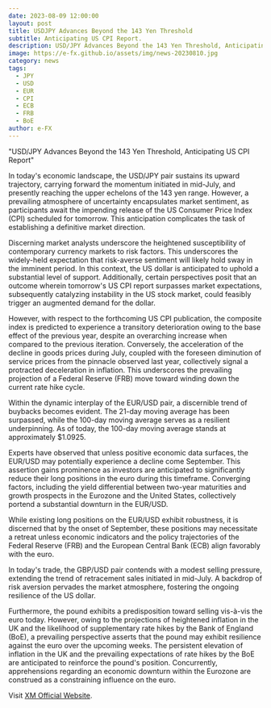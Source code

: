 ```yaml
---
date: 2023-08-09 12:00:00
layout: post
title: USDJPY Advances Beyond the 143 Yen Threshold
subtitle: Anticipating US CPI Report.
description: USD/JPY Advances Beyond the 143 Yen Threshold, Anticipating US CPI Report
image: https://e-fx.github.io/assets/img/news-20230810.jpg
category: news
tags:
  - JPY
  - USD
  - EUR
  - CPI
  - ECB
  - FRB
  - BoE
author: e-FX
---
```


"USD/JPY Advances Beyond the 143 Yen Threshold, Anticipating US CPI Report"

In today's economic landscape, the USD/JPY pair sustains its upward trajectory, carrying forward the momentum initiated in mid-July, and presently reaching the upper echelons of the 143 yen range. However, a prevailing atmosphere of uncertainty encapsulates market sentiment, as participants await the impending release of the US Consumer Price Index (CPI) scheduled for tomorrow. This anticipation complicates the task of establishing a definitive market direction.

Discerning market analysts underscore the heightened susceptibility of contemporary currency markets to risk factors. This underscores the widely-held expectation that risk-averse sentiment will likely hold sway in the imminent period. In this context, the US dollar is anticipated to uphold a substantial level of support. Additionally, certain perspectives posit that an outcome wherein tomorrow's US CPI report surpasses market expectations, subsequently catalyzing instability in the US stock market, could feasibly trigger an augmented demand for the dollar.

However, with respect to the forthcoming US CPI publication, the composite index is predicted to experience a transitory deterioration owing to the base effect of the previous year, despite an overarching increase when compared to the previous iteration. Conversely, the acceleration of the decline in goods prices during July, coupled with the foreseen diminution of service prices from the pinnacle observed last year, collectively signal a protracted deceleration in inflation. This underscores the prevailing projection of a Federal Reserve (FRB) move toward winding down the current rate hike cycle.

Within the dynamic interplay of the EUR/USD pair, a discernible trend of buybacks becomes evident. The 21-day moving average has been surpassed, while the 100-day moving average serves as a resilient underpinning. As of today, the 100-day moving average stands at approximately $1.0925.

Experts have observed that unless positive economic data surfaces, the EUR/USD may potentially experience a decline come September. This assertion gains prominence as investors are anticipated to significantly reduce their long positions in the euro during this timeframe. Converging factors, including the yield differential between two-year maturities and growth prospects in the Eurozone and the United States, collectively portend a substantial downturn in the EUR/USD.

While existing long positions on the EUR/USD exhibit robustness, it is discerned that by the onset of September, these positions may necessitate a retreat unless economic indicators and the policy trajectories of the Federal Reserve (FRB) and the European Central Bank (ECB) align favorably with the euro.

In today's trade, the GBP/USD pair contends with a modest selling pressure, extending the trend of retracement sales initiated in mid-July. A backdrop of risk aversion pervades the market atmosphere, fostering the ongoing resilience of the US dollar.

Furthermore, the pound exhibits a predisposition toward selling vis-à-vis the euro today. However, owing to the projections of heightened inflation in the UK and the likelihood of supplementary rate hikes by the Bank of England (BoE), a prevailing perspective asserts that the pound may exhibit resilience against the euro over the upcoming weeks. The persistent elevation of inflation in the UK and the prevailing expectations of rate hikes by the BoE are anticipated to reinforce the pound's position. Concurrently, apprehensions regarding an economic downturn within the Eurozone are construed as a constraining influence on the euro.

Visit [XM Official Website](https://clicks.pipaffiliates.com/c?c=550036&l=en&p=0).